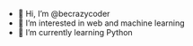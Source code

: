 - 👋 Hi, I’m @becrazycoder
- 👀 I’m interested in web and machine learning
- 🌱 I’m currently learning Python
